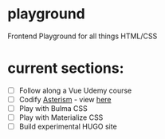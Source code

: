 # playground
Frontend Playground for all things HTML/CSS

# current sections:
- [ ] Follow along a Vue Udemy course
- [ ] Codify [Asterism](https://www.pinterest.com/pin/820992207041593854/)  - view [here](http://www.techwithtris.com/playground/asterism/index.html)
- [ ] Play with Bulma CSS  
- [ ] Play with Materialize CSS  
- [ ] Build experimental HUGO site
